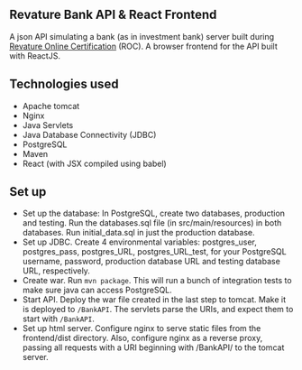 ## Revature Bank API & React Frontend
A json API simulating a bank (as in investment bank) server built during [Revature Online Certification](https://revature.com/) (ROC). A browser frontend for the API built with ReactJS.

## Technologies used
* Apache tomcat
* Nginx
* Java Servlets
* Java Database Connectivity (JDBC)
* PostgreSQL
* Maven
* React (with JSX compiled using babel)

## Set up
* Set up the database: In PostgreSQL, create two databases, production and testing. Run the databases.sql file (in src/main/resources) in both databases. Run initial_data.sql in just the production database.
* Set up JDBC. Create 4 environmental variables: postgres_user, postgres_pass, postgres_URL, postgres_URL_test, for your PostgreSQL username, password, production database URL and testing database URL, respectively.
* Create war. Run `mvn package`. This will run a bunch of integration tests to make sure java can access PostgreSQL.
* Start API. Deploy the war file created in the last step to tomcat. Make it is deployed to `/BankAPI`. The servlets parse the URIs, and expect them to start with `/BankAPI`.
* Set up html server. Configure nginx to serve static files from the frontend/dist directory. Also, configure nginx as a reverse proxy, passing all requests with a URI beginning with /BankAPI/ to the tomcat server.

